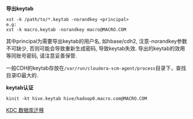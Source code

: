 **导出keytab**

```sehll
xst -k /path/to/*.keytab -norandkey <principal>
e.g:
xst -k macro.keytab -norandkey macro@MACRO.COM
```

其中principal为需要导出keytab的用户名, 如hbase/cdh2, 注意-norandkey参数不可缺少, 否则可能会导致重新生成密码, 导致keytab失效.
导出的keytab的效用等同账号密码, 请注意妥善保管.

一般CDH的keytab存放在`/var/run/cloudera-scm-agent/process`目录下，查找目录ID最大的.



**keytab认证**

```
kinit -kt hive.keytab hive/hadoop0.macro.com@MACRO.COM
```



[KDC 数据库迁移](https://www.jianshu.com/p/bba8b5360307)

